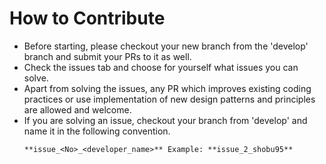 # How to Contribute

- Before starting, please checkout your new branch from the 'develop' branch and submit your PRs to
  it as well.
- Check the issues tab and choose for yourself what issues you can solve.
- Apart from solving the issues, any PR which improves existing coding practices or use
  implementation of new design patterns and principles are allowed and welcome.
- If you are solving an issue, checkout your branch from 'develop' and name it in the following convention.
    ```
    **issue_<No>_<developer_name>** Example: **issue_2_shobu95**
    ```
